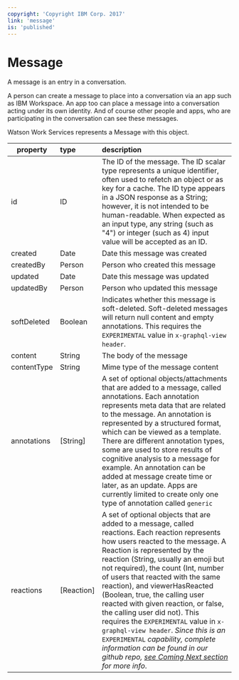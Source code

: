 ```yaml
---
copyright: 'Copyright IBM Corp. 2017'
link: 'message'
is: 'published'
---
```

# Message

A message is an entry in a conversation.

A person can create a message to place into a conversation via an app such as IBM Workspace. An app too can place a message into a conversation acting under its own identity. And of course other people and apps, who are participating in the conversation can see these messages.

Watson Work Services represents a Message with this object.

| property      | type          | description  |
| ------------- |:------------- |:-----|
| id          | ID      | The ID of the message. The ID scalar type represents a unique identifier, often used to refetch an object or as key for a cache. The ID type appears in a JSON response as a String; however, it is not intended to be human-readable. When expected as an input type, any string (such as "4") or integer (such as 4) input value will be accepted as an ID.|
| created     | Date        | Date this message  was created |
| createdBy   | Person    | Person who created this message |
| updated     | Date    | Date this message  was updated |
| updatedBy   | Person | Person who updated this message  |
| softDeleted | Boolean | Indicates whether this message is soft-deleted. Soft-deleted messages will return null content and empty annotations. This requires the `EXPERIMENTAL` value in `x-graphql-view header`. |
| content   | String | The body of the message |
| contentType | String | Mime type of the message content  |
| annotations | [String] | A set of optional objects/attachments that are added to a message, called annotations. Each annotation represents meta data that are related to the message. An annotation is represented by a structured format, which can be viewed as a template. There are different annotation types, some are used to store results of cognitive analysis to a message for example. An annotation can be added at message create time or later, as an update.  Apps are currently limited to create only one type of annotation called `generic` |
| reactions | [Reaction] | A set of optional objects that are added to a message, called reactions. Each reaction represents how users reacted to the message. A Reaction is represented by the reaction (String, usually an emoji but not required), the count (Int, number of users that reacted with the same reaction), and viewerHasReacted (Boolean, true, the calling user reacted with given reaction, or false, the calling user did not). This requires the `EXPERIMENTAL` value in `x-graphql-view header`. _Since this is an_ `EXPERIMENTAL` _capability, complete information can be found in our github repo, [see Coming Next section](../docs/get-started/coming-next) for more info_. |
